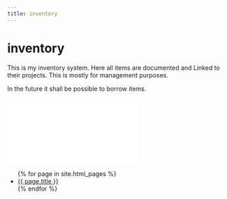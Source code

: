 ```yaml
---
title: inventory
---
```

# inventory
This is my inventory system. Here all items are documented and Linked to their projects. This is mostly for management purposes.

In the future it shall be possible to borrow items.

![inventory management](inventory-management.md)

<ul>
{% for page in site.html_pages %}
    <li><a href="{{ page.url }}">{{ page.title }}</a></li>
{% endfor %}
</ul>
